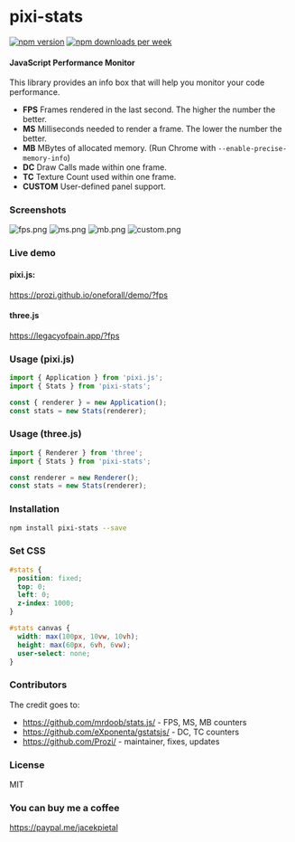 # pixi-stats

[<img src="https://img.shields.io/npm/v/pixi-stats?style=for-the-badge&color=success" alt="npm version" />](https://www.npmjs.com/package/pixi-stats?activeTab=versions)
[<img src="https://img.shields.io/npm/dw/pixi-stats.svg?style=for-the-badge&color=success" alt="npm downloads per week" />](https://www.npmjs.com/package/pixi-stats)

#### JavaScript Performance Monitor

This library provides an info box that will help you monitor your code performance.

- **FPS** Frames rendered in the last second. The higher the number the better.
- **MS** Milliseconds needed to render a frame. The lower the number the better.
- **MB** MBytes of allocated memory. (Run Chrome with `--enable-precise-memory-info`)
- **DC** Draw Calls made within one frame.
- **TC** Texture Count used within one frame.
- **CUSTOM** User-defined panel support.

### Screenshots

![fps.png](https://raw.githubusercontent.com/mrdoob/stats.js/master/files/fps.png)
![ms.png](https://raw.githubusercontent.com/mrdoob/stats.js/master/files/ms.png)
![mb.png](https://raw.githubusercontent.com/mrdoob/stats.js/master/files/mb.png)
![custom.png](https://raw.githubusercontent.com/mrdoob/stats.js/master/files/custom.png)

### Live demo

#### pixi.js:

https://prozi.github.io/oneforall/demo/?fps

#### three.js

https://legacyofpain.app/?fps

### Usage (pixi.js)

```ts
import { Application } from 'pixi.js';
import { Stats } from 'pixi-stats';

const { renderer } = new Application();
const stats = new Stats(renderer);
```

### Usage (three.js)

```ts
import { Renderer } from 'three';
import { Stats } from 'pixi-stats';

const renderer = new Renderer();
const stats = new Stats(renderer);
```

### Installation

```bash
npm install pixi-stats --save
```

### Set CSS

```css
#stats {
  position: fixed;
  top: 0;
  left: 0;
  z-index: 1000;
}

#stats canvas {
  width: max(100px, 10vw, 10vh);
  height: max(60px, 6vh, 6vw);
  user-select: none;
}
```

### Contributors

The credit goes to:

- https://github.com/mrdoob/stats.js/ - FPS, MS, MB counters
- https://github.com/eXponenta/gstatsjs/ - DC, TC counters
- https://github.com/Prozi/ - maintainer, fixes, updates

### License

MIT

### You can buy me a coffee

https://paypal.me/jacekpietal

